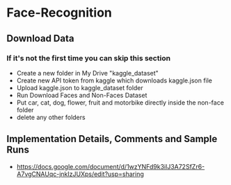 # Face-Recognition
## Download Data
### If it's not the first time you can skip this section
- Create a new folder in My Drive "kaggle_dataset"
- Create new API token from kaggle which downloads kaggle.json file
- Upload kaggle.json to kaggle_dataset folder
- Run Download Faces and Non-Faces Dataset
- Put car, cat, dog, flower, fruit and motorbike directly inside the non-face folder 
- delete any other folders
## Implementation Details, Comments and Sample Runs
- https://docs.google.com/document/d/1wzYNFd9k3ilJ3A72SfZr6-A7vgCNAUqc-jnkIzJUXps/edit?usp=sharing
